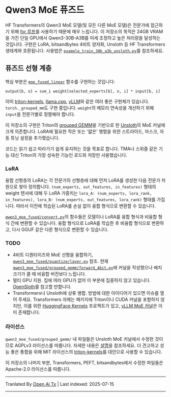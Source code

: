 # Qwen3 MoE 퓨즈드

HF Transformers의 Qwen3 MoE 모델(및 모든 다른 MoE 모델)은 전문가에 접근하기 위해 [for 루프](https://github.com/huggingface/transformers/blob/bdf5fb70aa11782cce22027d76879f71f4e41c1e/src/transformers/models/qwen3_moe/modular_qwen3_moe.py#L103)를 사용하기 때문에 매우 느립니다. 이 저장소의 목적은 24GB VRAM을 가진 단일 GPU에서 Qwen3-30B-A3B를 미세 조정하고 높은 처리량을 달성하는 것입니다. 구현은 LoRA, bitsandbytes 4비트 양자화, Unsloth 등 HF Transformers 생태계와 호환됩니다. 사용법은 [`example_train_30b_a3b_unsloth.py`](https://github.com/woct0rdho/transformers-qwen3-moe-fused/blob/master/example_train_30b_a3b_unsloth.py)를 참조하세요.

## 퓨즈드 선형 계층

핵심 부분은 [`moe_fused_linear`](https://github.com/woct0rdho/transformers-qwen3-moe-fused/blob/master/qwen3_moe_fused/functional.py) 함수를 구현하는 것입니다:
```
output[b, o] = sum_i weight[selected_experts[b], o, i] * input[b, i]
```
이미 [triton-kernels](https://github.com/triton-lang/triton/blob/dd1c3d429d1c24904722ac699ea5750bc694c4d6/python/triton_kernels/triton_kernels/matmul_ogs.py), [llama.cpp](https://github.com/ggml-org/llama.cpp/blob/a0535ffa0d35fccfec3e1a0a3bfc9dbb6054d7c0/ggml/src/ggml-cuda/ggml-cuda.cu#L2065), [vLLM](https://github.com/vllm-project/vllm/blob/015fab8c2fa4db8776f7e91abd50371911673d88/vllm/model_executor/layers/fused_moe/fused_moe.py)와 같은 여러 좋은 구현체가 있습니다. `torch._grouped_mm`도 구현 중입니다. `weight`의 메모리 연속성을 개선하기 위해 `input`을 전문가별로 정렬해야 합니다.

이 저장소의 구현은 Triton의 [grouped GEMM](https://triton-lang.org/main/getting-started/tutorials/08-grouped-gemm.html)을 기반으로 한 [Unsloth](https://github.com/unslothai/unsloth/blob/2bfc39b6387577457834059c59f83fcdb954c9bd/unsloth/kernels/moe)의 MoE 커널에 크게 의존합니다. LoRA에 필요한 작은 또는 '얇은' 행렬을 위한 스트라이드, 마스크, 자동 튜닝 설정을 추가했습니다.

코드는 읽기 쉽고 따라가기 쉽게 유지하는 것을 목표로 합니다. TMA나 스위즐 같은 기능 대신 Triton의 가장 성숙한 기능인 로드와 저장만 사용했습니다.

### LoRA

융합 선형층의 LoRA는 각 전문가의 선형층에 대해 먼저 LoRA를 생성한 다음 전문가 차원으로 쌓아 정의합니다. `(num_experts, out_features, in_features)` 형태의 weight 텐서에 대해 두 LoRA 가중치는 `lora_A: (num_experts, lora_rank, in_features), lora_B: (num_experts, out_features, lora_rank)` 형태를 가집니다. 따라서 이전에 학습된 LoRA를 손실 없이 융합 형식으로 변환할 수 있습니다.

[`qwen3_moe_fused/convert.py`](https://github.com/woct0rdho/transformers-qwen3-moe-fused/blob/master/qwen3_moe_fused/convert.py)의 함수들은 모델이나 LoRA를 융합 형식과 비융합 형식 간에 변환할 수 있습니다. 융합 형식으로 LoRA를 학습한 후 비융합 형식으로 변환하고, 다시 GGUF 같은 다른 형식으로 변환할 수 있습니다.

### TODO

* 4비트 디퀀타이즈와 MoE 선형을 융합하기, [`qwen3_moe_fused/quantize/layer.py`](https://github.com/woct0rdho/transformers-qwen3-moe-fused/blob/master/qwen3_moe_fused/quantize/layer.py) 참조. 현재 [`qwen3_moe_fused/grouped_gemm/forward_4bit.py`](https://github.com/woct0rdho/transformers-qwen3-moe-fused/blob/master/qwen3_moe_fused/grouped_gemm/forward_4bit.py)에 커널을 작성했으나 배치 크기가 클 때 비융합 버전보다 느립니다.
* 멀티 GPU 지원. 집에 여러 GPU가 없어 이 부분에 집중하지 않고 있습니다. [OpenSloth](https://github.com/anhvth/opensloth)를 참고할 만합니다.
* Transformers나 Unsloth에 상류 병합. 방법에 대한 아이디어가 있으면 이슈를 열어 주세요. Transformers 자체는 패키지에 Triton이나 CUDA 커널을 포함하지 않지만, 이를 위한 [HuggingFace Kernels](https://github.com/huggingface/kernels) 프로젝트가 있고, [vLLM MoE 커널](https://huggingface.co/kernels-community/moe)은 이미 존재합니다.

### 라이선스

`qwen3_moe_fused/grouped_gemm/` 내 파일들은 Unsloth MoE 커널에서 수정한 것이므로 AGPLv3 라이선스를 따릅니다. 자세한 내용은 [설명](https://github.com/unslothai/unsloth/discussions/2890#discussioncomment-13675890)을 참조하세요. 더 견고하고 성능 좋은 통합을 위해 MIT 라이선스의 [triton-kernels](https://github.com/triton-lang/triton/tree/main/python/triton_kernels/triton_kernels)를 대안으로 사용할 수 있습니다.

이 저장소의 나머지 부분, Transformers, PEFT, bitsandbytes에서 수정한 파일들은 Apache-2.0 라이선스를 따릅니다.


---

Tranlated By [Open Ai Tx](https://github.com/OpenAiTx/OpenAiTx) | Last indexed: 2025-07-15

---